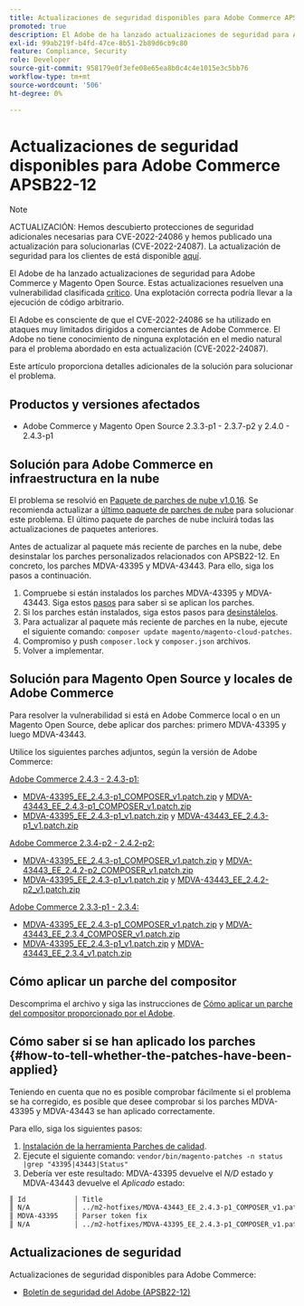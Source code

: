 ```yaml
---
title: Actualizaciones de seguridad disponibles para Adobe Commerce APSB22-12
promoted: true
description: El Adobe de ha lanzado actualizaciones de seguridad para Adobe Commerce y Magento Open Source. Estas actualizaciones resuelven una vulnerabilidad clasificada como crítica. Una explotación correcta podría llevar a la ejecución de código arbitrario.
exl-id: 99ab219f-b4fd-47ce-8b51-2b89d6cb9c80
feature: Compliance, Security
role: Developer
source-git-commit: 958179e0f3efe08e65ea8b0c4c4e1015e3c5bb76
workflow-type: tm+mt
source-wordcount: '506'
ht-degree: 0%

---
```


# Actualizaciones de seguridad disponibles para Adobe Commerce APSB22-12

>[!NOTE]
>
>ACTUALIZACIÓN: Hemos descubierto protecciones de seguridad adicionales necesarias para CVE-2022-24086 y hemos publicado una actualización para solucionarlas (CVE-2022-24087). La actualización de seguridad para los clientes de está disponible [aquí](https://helpx.adobe.com/security/products/magento/apsb22-12.html).


El Adobe de ha lanzado actualizaciones de seguridad para Adobe Commerce y Magento Open Source. Estas actualizaciones resuelven una vulnerabilidad clasificada [crítico](https://helpx.adobe.com/security/severity-ratings.html). Una explotación correcta podría llevar a la ejecución de código arbitrario.

El Adobe es consciente de que el CVE-2022-24086 se ha utilizado en ataques muy limitados dirigidos a comerciantes de Adobe Commerce. El Adobe no tiene conocimiento de ninguna explotación en el medio natural para el problema abordado en esta actualización (CVE-2022-24087).

Este artículo proporciona detalles adicionales de la solución para solucionar el problema.

## Productos y versiones afectados

* Adobe Commerce y Magento Open Source 2.3.3-p1 - 2.3.7-p2 y 2.4.0 - 2.4.3-p1

## Solución para Adobe Commerce en infraestructura en la nube

El problema se resolvió en [Paquete de parches de nube v1.0.16](https://devdocs.magento.com/cloud/release-notes/mcp-release-notes.html?itm_source=devdocs&amp;itm_medium=search_page&amp;itm_campaign=federated_search&amp;itm_term=v1.0.16#v1016). Se recomienda actualizar a [último paquete de parches de nube](https://devdocs.magento.com/cloud/release-notes/mcp-release-notes.html?itm_source=devdocs&amp;itm_medium=search_page&amp;itm_campaign=federated_search&amp;itm_term=v1.0.16#latest) para solucionar este problema. El último paquete de parches de nube incluirá todas las actualizaciones de paquetes anteriores.

Antes de actualizar al paquete más reciente de parches en la nube, debe desinstalar los parches personalizados relacionados con APSB22-12. En concreto, los parches MDVA-43395 y MDVA-43443. Para ello, siga los pasos a continuación.

1. Compruebe si están instalados los parches MDVA-43395 y MDVA-43443. Siga estos [pasos](#how-to-tell-whether-the-patches-have-been-applied) para saber si se aplican los parches.
1. Si los parches están instalados, siga estos pasos para [desinstálelos](https://devdocs.magento.com/cloud/project/project-patch.html?itm_source=devdocs&amp;itm_medium=search_page&amp;itm_campaign=federated_search&amp;itm_term=uninstall%20patch#revert-a-custom-patch).
1. Para actualizar al paquete más reciente de parches en la nube, ejecute el siguiente comando: `composer update magento/magento-cloud-patches`.
1. Compromiso y push `composer.lock` y `composer.json` archivos.
1. Volver a implementar.

## Solución para Magento Open Source y locales de Adobe Commerce

Para resolver la vulnerabilidad si está en Adobe Commerce local o en un Magento Open Source, debe aplicar dos parches: primero MDVA-43395 y luego MDVA-43443.

Utilice los siguientes parches adjuntos, según la versión de Adobe Commerce:

<u>Adobe Commerce 2.4.3 - 2.4.3-p1:</u>

* [MDVA-43395_EE_2.4.3-p1_COMPOSER_v1.patch.zip](assets/MDVA-43395_EE_2.4.3-p1_COMPOSER_v1.patch.zip) y [MDVA-43443_EE_2.4.3-p1_COMPOSER_v1.patch.zip](assets/MDVA-43443_EE_2.4.3-p1_COMPOSER_v1.patch.zip)
* [MDVA-43395_EE_2.4.3-p1_v1.patch.zip](assets/MDVA-43395_EE_2.4.3-p1_v1.patch.zip) y [MDVA-43443_EE_2.4.3-p1_v1.patch.zip](assets/MDVA-43443_EE_2.4.3-p1_v1.patch.zip)

<u>Adobe Commerce 2.3.4-p2 - 2.4.2-p2:</u>

* [MDVA-43395_EE_2.4.3-p1_COMPOSER_v1.patch.zip](assets/MDVA-43395_EE_2.4.3-p1_COMPOSER_v1.patch.zip) y [MDVA-43443_EE_2.4.2-p2_COMPOSER_v1.patch.zip](assets/MDVA-43443_EE_2.4.2-p2_COMPOSER_v1.patch.zip)
* [MDVA-43395_EE_2.4.3-p1_v1.patch.zip](assets/MDVA-43395_EE_2.4.3-p1_v1.patch.zip) y [MDVA-43443_EE_2.4.2-p2_v1.patch.zip](assets/MDVA-43443_EE_2.4.2-p2_v1.patch.zip)

<u>Adobe Commerce 2.3.3-p1 - 2.3.4:</u>

* [MDVA-43395_EE_2.4.3-p1_COMPOSER_v1.patch.zip](assets/MDVA-43395_EE_2.4.3-p1_COMPOSER_v1.patch.zip) y [MDVA-43443_EE_2.3.4_COMPOSER_v1.patch.zip](assets/MDVA-43443_EE_2.3.4_COMPOSER_v1.patch.zip)
* [MDVA-43395_EE_2.4.3-p1_v1.patch.zip](assets/MDVA-43395_EE_2.4.3-p1_v1.patch.zip) y [MDVA-43443_EE_2.3.4_v1.patch.zip](assets/MDVA-43443_EE_2.3.4_v1.patch.zip)

## Cómo aplicar un parche del compositor

Descomprima el archivo y siga las instrucciones de [Cómo aplicar un parche del compositor proporcionado por el Adobe](/help/how-to/general/how-to-apply-a-composer-patch-provided-by-magento.md).


## Cómo saber si se han aplicado los parches {#how-to-tell-whether-the-patches-have-been-applied}

Teniendo en cuenta que no es posible comprobar fácilmente si el problema se ha corregido, es posible que desee comprobar si los parches MDVA-43395 y MDVA-43443 se han aplicado correctamente.

Para ello, siga los siguientes pasos:

1. [Instalación de la herramienta Parches de calidad](https://devdocs.magento.com/quality-patches/usage.html).
1. Ejecute el siguiente comando: `vendor/bin/magento-patches -n status |grep "43395|43443|Status"`
1. Debería ver este resultado: MDVA-43395 devuelve el *N/D* estado y MDVA-43443 devuelve el *Aplicado* estado:

```bash
║ Id            │ Title                                                        │ Category        │ Origin                 │ Status      │ Details                                          ║
║ N/A           │ ../m2-hotfixes/MDVA-43443_EE_2.4.3-p1_COMPOSER_v1.patch      │ Other           │ Local                  │ Applied     │ Patch type: Custom                               ║
║ MDVA-43395    │ Parser token fix                                             │ Other           │ Adobe Commerce Support │ N/A         │ Patch type: Required                             ║
║ N/A           │ ../m2-hotfixes/MDVA-43395_EE_2.4.3-p1_COMPOSER_v1.patch      │ Other           │ Local                  │ N/A         │ Patch type: Custom                               ║
```

## Actualizaciones de seguridad

Actualizaciones de seguridad disponibles para Adobe Commerce:

* [Boletín de seguridad del Adobe (APSB22-12)](https://helpx.adobe.com/security/products/magento/apsb22-12.html)
